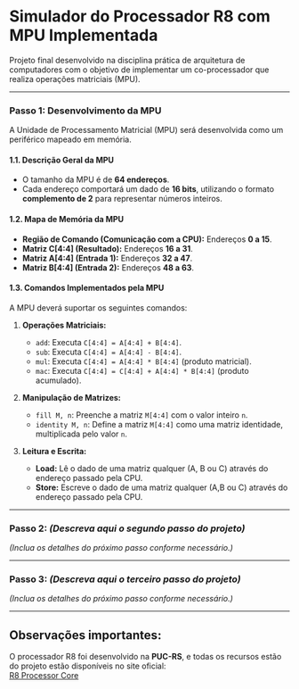 # Simulador do Processador R8 com MPU Implementada  
Projeto final desenvolvido na disciplina prática de arquitetura de computadores com o objetivo de implementar um co-processador que realiza operações matriciais (MPU).

---

### Passo 1: Desenvolvimento da MPU  
A Unidade de Processamento Matricial (MPU) será desenvolvida como um periférico mapeado em memória.  

#### 1.1. **Descrição Geral da MPU**  
- O tamanho da MPU é de **64 endereços**.  
- Cada endereço comportará um dado de **16 bits**, utilizando o formato **complemento de 2** para representar números inteiros.  

#### 1.2. **Mapa de Memória da MPU**   
- **Região de Comando (Comunicação com a CPU):** Endereços **0 a 15**.  
- **Matriz C[4:4] (Resultado):** Endereços **16 a 31**.  
- **Matriz A[4:4] (Entrada 1):** Endereços **32 a 47**.  
- **Matriz B[4:4] (Entrada 2):** Endereços **48 a 63**.  

#### 1.3. **Comandos Implementados pela MPU**  
A MPU deverá suportar os seguintes comandos:  

1. **Operações Matriciais:**  
   - `add`: Executa `C[4:4] = A[4:4] + B[4:4]`.  
   - `sub`: Executa `C[4:4] = A[4:4] - B[4:4]`.  
   - `mul`: Executa `C[4:4] = A[4:4] * B[4:4]` (produto matricial).  
   - `mac`: Executa `C[4:4] = C[4:4] + A[4:4] * B[4:4]` (produto acumulado).  

2. **Manipulação de Matrizes:**  
   - `fill M, n`: Preenche a matriz `M[4:4]` com o valor inteiro `n`.  
   - `identity M, n`: Define a matriz `M[4:4]` como uma matriz identidade, multiplicada pelo valor `n`.

3. **Leitura e Escrita:**  
   - **Load:** Lê o dado de uma matriz qualquer (A, B ou C) através do endereço passado pela CPU.
   - **Store:**  Escreve o dado de uma matriz qualquer (A,B ou C) através do endereço passado pela CPU.

---

### Passo 2: *(Descreva aqui o segundo passo do projeto)*  
*(Inclua os detalhes do próximo passo conforme necessário.)*  

---

### Passo 3: *(Descreva aqui o terceiro passo do projeto)*  
*(Inclua os detalhes do próximo passo conforme necessário.)*  

---

## Observações importantes:  
O processador R8 foi desenvolvido na **PUC-RS**, e todas os recursos estão do projeto estão disponíveis no site oficial:  
[R8 Processor Core](https://www.inf.pucrs.br/~calazans/research/Projects/R8/R8_Processor_Core.html)
